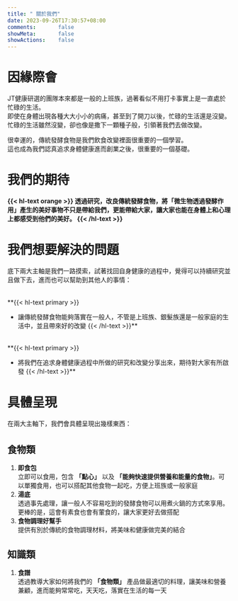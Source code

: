 ```yaml
---
title: " 關於我們"
date: 2023-09-26T17:30:57+08:00
comments:       false
showMeta:       false
showActions:    false
---
```


<!--Initial version @ date: 2021-12-12T09:43:57+08:00-->

# 因緣際會
JT健康研選的團隊本來都是一般的上班族，過著看似不用打卡事實上是一直處於忙碌的生活。\
即使在身體出現各種大大小小的病痛，甚至到了開刀以後，忙碌的生活還是沒變。\
忙碌的生活雖然沒變，卻也像是撒下一顆種子般，引領著我們去做改變。

很幸運的，傳統發酵食物是我們飲食改變裡面很重要的一個學習。\
這也成為我們認真追求身體健康進而創業之後，很重要的一個基礎。

# 我們的期待
**{{< hl-text orange >}}
透過研究，改良傳統發酵食物，將「微生物透過發酵作用」產生的美好事物不只是帶給我們，更能帶給大家，讓大家也能在身體上和心理上都感受到他們的美好。
{{< /hl-text >}}**

# 我們想要解決的問題
底下兩大主軸是我們一路摸索，試著找回自身健康的過程中，覺得可以持續研究並且做下去，進而也可以幫助到其他人的事情：
######
**{{< hl-text primary >}}
* 讓傳統發酵食物能夠落實在一般人，不管是上班族、銀髮族還是一般家庭的生活中，並且帶來好的改變
{{< /hl-text >}}**
######
**{{< hl-text primary >}}
* 將我們在追求身體健康過程中所做的研究和改變分享出來，期待對大家有所啟發
{{< /hl-text >}}**

# 具體呈現
在兩大主軸下，我們會具體呈現出幾樣東西：
######
## 食物類
1. **即食包**\
立即可以食用，包含 **「點心」** 以及 **「能夠快速提供營養和能量的食物」**。可以單獨食用，也可以搭配其他食物一起吃，方便上班族或一般家庭
2. **湯底**\
透過事先處理，讓一般人不容易吃到的發酵食物可以用煮火鍋的方式來享用。更棒的是，這會有素食也會有葷食的，讓大家更好去做搭配
3. **食物調理好幫手**\
提供有別於傳統的食物調理材料，將美味和健康做完美的結合

## 知識類
1. **食譜**\
透過教導大家如何將我們的 **「食物類」** 產品做最適切的料理，讓美味和營養兼顧，進而能夠常常吃，天天吃，落實在生活的每一天

<!--
2. **健康知識**\
從我們的 **「食物類」** 產品出發，瞭解吃進去的東西如何影響我們的身體。\
同時透過逐步消化和吸收我們學到並且親身實踐在日常生活中的健康知識，把他們簡明扼要的呈現出來。\
我們期許呈現出來的東西，是可以讓大多數人在各種令人眼花撩亂的健康資訊下，真的感覺的有用，不再無所適從
-->


